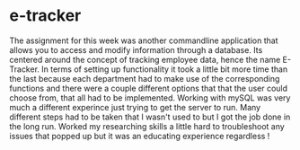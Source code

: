 # e-tracker

The assignment for this week was another commandline application that allows you to access and modify information through a database. Its centered around the concept of tracking employee data, hence the name E-Tracker. In terms of setting up functionality it took a little bit more time than the last because each department had to make use of the corresponding functions and there were a couple different options that that the user could choose from, that all had to be implemented. Working with mySQL was very much a different experince just trying to get the server to run. Many different steps had to be taken that I wasn't used to but I got the job done in the long run. Worked my researching skills a little hard to troubleshoot any issues that popped up but it was an educating experience regardless !